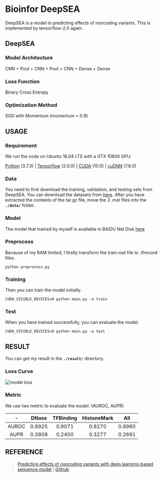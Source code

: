 # Bioinfor DeepSEA

DeepSEA is a model to predicting effects of noncoding variants.
This is implemented by tensorflow-2.0 again.


## DeepSEA

### Model Architecture
CNN + Pool + CNN + Pool + CNN + Dense + Dense

### Loss Function
Binary Cross Entropy

### Optimization Method
SGD with Momentum (momentum = 0.9)

## USAGE

### Requirement
We run the code on Ubuntu 18.04 LTS with a GTX 1080ti GPU.

[Python](<https://www.python.org>) (3.7.3) | [Tensorflow](<https://tensorflow.google.cn/install>) (2.0.0)
| [CUDA](<https://developer.nvidia.com/cuda-toolkit-archive>) (10.0) | [cuDNN](<https://developer.nvidia.com/cudnn>) (7.6.0)

### Data
You need to first download the training, validation, and testing sets from DeepSEA. You can download the datasets from 
[here](<http://deepsea.princeton.edu/media/code/deepsea_train_bundle.v0.9.tar.gz>). After you have extracted the
contents of the tar.gz file, move the 3 .mat files into the **`./data/`** folder.

### Model
The model that trained by myself is available in BAIDU Net Disk [here](https://pan.baidu.com/s/1tfYvDoO6Xvt7v7y70nDsXg)


### Preprocess
Because of my RAM limited, I firstly transform the train.mat file to .tfrecord files.
```
python preprocess.py
```

### Training
Then you can train the model initially.
```
CUDA_VISIBLE_DEVICES=0 python main.py -e train
```

### Test
When you have trained successfully, you can evaluate the model.
```
CUDA_VISIBLE_DEVICES=0 python main.py -e test
```

## RESULT
You can get my result in the **`./result/`** directory.

### Loss Curve
![model loss](./result/model_loss.jpg)

### Metric
We use two metric to evaluate the model. (AUROC, AUPR)

-|DNase|TFBinding|HistoneMark|All
:-:|:-:|:-:|:-:|:-:
AUROC|0.8925|0.9071|0.8270|0.8960
AUPR|0.3809|0.2400|0.3277|0.2691


## REFERENCE
> [Predicting effects of noncoding variants with deep learning-based sequence model](<https://www.nature.com/articles/nmeth.3547>) | [Github](<https://github.com/jisraeli/DeepSEA>)